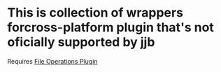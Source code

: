 # This is collection of wrappers forcross-platform plugin that's not oficially supported by jjb

Requires [File Operations Plugin](https://wiki.jenkins.io/display/JENKINS/File+Operations+Plugin)
